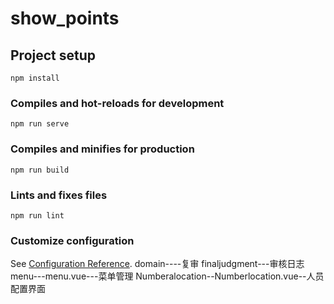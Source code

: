 # show_points

## Project setup
```
npm install
```

### Compiles and hot-reloads for development
```
npm run serve
```

### Compiles and minifies for production
```
npm run build
```

### Lints and fixes files
```
npm run lint
```

### Customize configuration
See [Configuration Reference](https://cli.vuejs.org/config/).
domain----复审
finaljudgment---审核日志
menu---menu.vue---菜单管理
Numberalocation--Numberlocation.vue--人员配置界面
